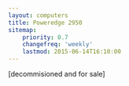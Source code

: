 ```yaml
---
layout: computers
title: Poweredge 2950
sitemap:
    priority: 0.7
    changefreq: 'weekly'
    lastmod: 2015-06-14T16:10:00
---
```

[decommisioned and for sale]
